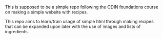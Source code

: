 This is supposed to be a simple repo following the ODIN foundations course on making a simple website with recipes.

This repo aims to learn/train usage of simple html through making recipes that can be expanded upon later with the use of images and lists of ingredients.